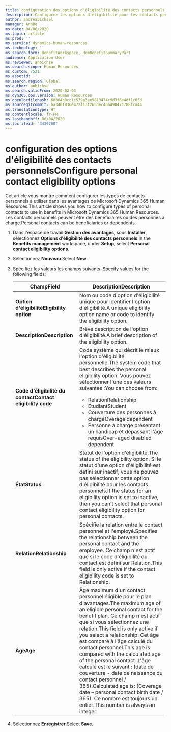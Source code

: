 ```yaml
---
title: configuration des options d'éligibilité des contacts personnels
description: Configurez les options d'éligibilité pour les contacts personnels dans Microsoft Dynamics 365 Human Resources. Les contacts personnels peuvent être des bénéficiaires ou des personnes à charge.
author: andreabichsel
manager: AnnBe
ms.date: 04/06/2020
ms.topic: article
ms.prod: ''
ms.service: dynamics-human-resources
ms.technology: ''
ms.search.form: BenefitWorkspace, HcmBenefitSummaryPart
audience: Application User
ms.reviewer: anbichse
ms.search.scope: Human Resources
ms.custom: 7521
ms.assetid: ''
ms.search.region: Global
ms.author: anbichse
ms.search.validFrom: 2020-02-03
ms.dyn365.ops.version: Human Resources
ms.openlocfilehash: 68364b0cc1c579a3ee9813474c9d3f6e4df1c05d
ms.sourcegitcommit: ba340f836e472f13f263dec46a49847c788fca44
ms.translationtype: HT
ms.contentlocale: fr-FR
ms.lasthandoff: 06/04/2020
ms.locfileid: "3430760"
---
```

# <a name="configure-personal-contact-eligibility-options"></a><span data-ttu-id="5303f-104">configuration des options d'éligibilité des contacts personnels</span><span class="sxs-lookup"><span data-stu-id="5303f-104">Configure personal contact eligibility options</span></span>

<span data-ttu-id="5303f-105">Cet article vous montre comment configurer les types de contacts personnels à utiliser dans les avantages de Microsoft Dynamics 365 Human Resources.</span><span class="sxs-lookup"><span data-stu-id="5303f-105">This article shows you how to configure types of personal contacts to use in benefits in Microsoft Dynamics 365 Human Resources.</span></span> <span data-ttu-id="5303f-106">Les contacts personnels peuvent être des bénéficiaires ou des personnes à charge.</span><span class="sxs-lookup"><span data-stu-id="5303f-106">Personal contacts can be beneficiaries or dependents.</span></span> 

1. <span data-ttu-id="5303f-107">Dans l'espace de travail **Gestion des avantages**, sous **Installer**, sélectionnez **Options d'éligibilité des contacts personnels**.</span><span class="sxs-lookup"><span data-stu-id="5303f-107">In the **Benefits management** workspace, under **Setup**, select **Personal contact eligibility options**.</span></span>

2. <span data-ttu-id="5303f-108">Sélectionnez **Nouveau**.</span><span class="sxs-lookup"><span data-stu-id="5303f-108">Select **New**.</span></span>

3. <span data-ttu-id="5303f-109">Spécifiez les valeurs les champs suivants :</span><span class="sxs-lookup"><span data-stu-id="5303f-109">Specify values for the following fields:</span></span>

   | <span data-ttu-id="5303f-110">Champ</span><span class="sxs-lookup"><span data-stu-id="5303f-110">Field</span></span> | <span data-ttu-id="5303f-111">Description</span><span class="sxs-lookup"><span data-stu-id="5303f-111">Description</span></span> |
   | --- | --- |
   | <span data-ttu-id="5303f-112">**Option d'éligibilité**</span><span class="sxs-lookup"><span data-stu-id="5303f-112">**Eligibility option**</span></span> | <span data-ttu-id="5303f-113">Nom ou code d'option d'éligibilité unique pour identifier l'option d'éligibilité.</span><span class="sxs-lookup"><span data-stu-id="5303f-113">A unique eligibility option name or code to identify the eligibility option.</span></span> |
   | <span data-ttu-id="5303f-114">**Description**</span><span class="sxs-lookup"><span data-stu-id="5303f-114">**Description**</span></span> | <span data-ttu-id="5303f-115">Brève description de l'option d'éligibilité.</span><span class="sxs-lookup"><span data-stu-id="5303f-115">A brief description of the eligibility option.</span></span> |
   | <span data-ttu-id="5303f-116">**Code d'éligibilité du contact**</span><span class="sxs-lookup"><span data-stu-id="5303f-116">**Contact eligibility code**</span></span> | <span data-ttu-id="5303f-117">Code système qui décrit le mieux l'option d'éligibilité personnelle.</span><span class="sxs-lookup"><span data-stu-id="5303f-117">The system code that best describes the personal eligibility option.</span></span> <span data-ttu-id="5303f-118">Vous pouvez sélectionner l'une des valeurs suivantes :</span><span class="sxs-lookup"><span data-stu-id="5303f-118">You can choose from:</span></span> <ul><li><span data-ttu-id="5303f-119">Relation</span><span class="sxs-lookup"><span data-stu-id="5303f-119">Relationship</span></span></li><li><span data-ttu-id="5303f-120">Étudiant</span><span class="sxs-lookup"><span data-stu-id="5303f-120">Student</span></span></li><li><span data-ttu-id="5303f-121">Couverture des personnes à charge</span><span class="sxs-lookup"><span data-stu-id="5303f-121">Overage dependent</span></span></li><li><span data-ttu-id="5303f-122">Personne à charge présentant un handicap et dépassant l'âge requis</span><span class="sxs-lookup"><span data-stu-id="5303f-122">Over-aged disabled dependent</span></span></li></ul> |
   | <span data-ttu-id="5303f-123">**État**</span><span class="sxs-lookup"><span data-stu-id="5303f-123">**Status**</span></span> | <span data-ttu-id="5303f-124">Statut de l'option d'éligibilité.</span><span class="sxs-lookup"><span data-stu-id="5303f-124">The status of the eligibility option.</span></span> <span data-ttu-id="5303f-125">Si le statut d'une option d'éligibilité est défini sur inactif, vous ne pouvez pas sélectionner cette option d'éligibilité pour les contacts personnels.</span><span class="sxs-lookup"><span data-stu-id="5303f-125">If the status for an eligibility option is set to inactive, then you can’t select that personal contact eligibility option for personal contacts.</span></span> |
   | <span data-ttu-id="5303f-126">**Relation**</span><span class="sxs-lookup"><span data-stu-id="5303f-126">**Relationship**</span></span> | <span data-ttu-id="5303f-127">Spécifie la relation entre le contact personnel et l'employé.</span><span class="sxs-lookup"><span data-stu-id="5303f-127">Specifies the relationship between the personal contact and the employee.</span></span> <span data-ttu-id="5303f-128">Ce champ n'est actif que si le code d'éligibilité du contact est défini sur Relation.</span><span class="sxs-lookup"><span data-stu-id="5303f-128">This field is only active if the contact eligibility code is set to Relationship.</span></span> |
   | <span data-ttu-id="5303f-129">**Âge**</span><span class="sxs-lookup"><span data-stu-id="5303f-129">**Age**</span></span> | <span data-ttu-id="5303f-130">Âge maximum d'un contact personnel éligible pour le plan d'avantages.</span><span class="sxs-lookup"><span data-stu-id="5303f-130">The maximum age of an eligible personal contact for the benefit plan.</span></span> <span data-ttu-id="5303f-131">Ce champ n'est actif que si vous sélectionnez une relation.</span><span class="sxs-lookup"><span data-stu-id="5303f-131">This field is only active if you select a relationship.</span></span> <span data-ttu-id="5303f-132">Cet âge est comparé à l'âge calculé du contact personnel.</span><span class="sxs-lookup"><span data-stu-id="5303f-132">This age is compared with the calculated age of the personal contact.</span></span> <span data-ttu-id="5303f-133">L'âge calculé est le suivant : (date de couverture - date de naissance du contact personnel / 365).</span><span class="sxs-lookup"><span data-stu-id="5303f-133">Calculated age is: (Coverage date – personal contact birth date / 365).</span></span> <span data-ttu-id="5303f-134">Ce nombre est toujours un entier.</span><span class="sxs-lookup"><span data-stu-id="5303f-134">This number is always an integer.</span></span> |

4. <span data-ttu-id="5303f-135">Sélectionnez **Enregistrer**.</span><span class="sxs-lookup"><span data-stu-id="5303f-135">Select **Save**.</span></span> 
